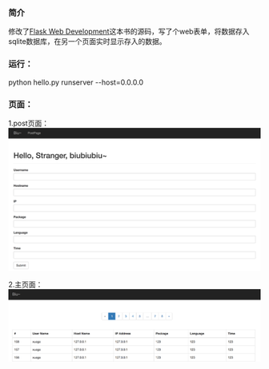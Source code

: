 ### 简介

修改了[Flask Web Development](http://www.flaskbook.com)这本书的源码，写了个web表单，将数据存入sqlite数据库，在另一个页面实时显示存入的数据。

### 运行：
python hello.py runserver --host=0.0.0.0

### 页面：

1.post页面：
![](/pic//post.png) 


2.主页面：
![](/pic//index.png) 